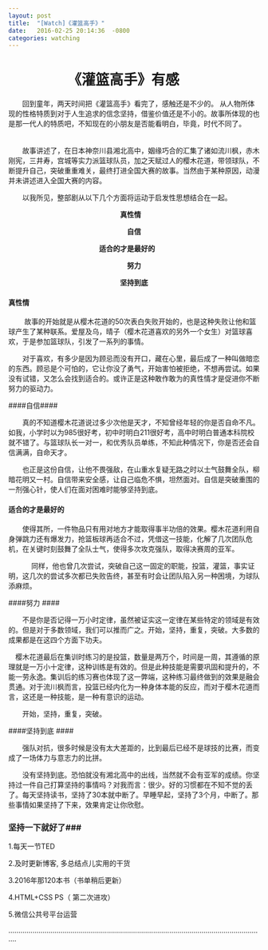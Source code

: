 ```yaml
---
layout: post
title:  "[Watch]《灌篮高手》"
date:   2016-02-25 20:14:36  -0800
categories: watching
---
```


# 　　　　                   《灌篮高手》有感 #

　　回到童年，两天时间把《灌篮高手》看完了，感触还是不少的。
从人物所体现的性格特质到对于人生追求的信念坚持，借鉴价值还是不小的。故事所体现的也是那一代人的特质吧，不知现在的小朋友是否能看明白，毕竟，时代不同了。
　　

　　故事讲述了，在日本神奈川县湘北高中，姻缘巧合的汇集了诸如流川枫，赤木刚宪，三井寿，宫城等实力派篮球队员，加之天赋过人的樱木花道，带领球队，不断提升自己，突破重重难关，最终打进全国大赛的故事。当然由于某种原因，动漫并未讲述进入全国大赛的内容。

　　以我所见，整部剧从以下几个方面将运动于启发性思想结合在一起。

　　　　　　　　　　　　　　　　**真性情**

　　　　　　　　　　　　　　　　　**自信**

　　　　　　　　　　　　　**适合的才是最好的**

　　　　　　　　　　　　　　　　　**努力**

　　　　　　　　　　　　　　　　**坚持到底**

#### 真性情 ####
　　
故事的开始就是从樱木花道的50次表白失败开始的，也是这种失败让他和篮球产生了某种联系。爱屋及乌，晴子（樱木花道喜欢的另外一个女生）对篮球喜欢，于是参加篮球队，引发了一系列的事情。

　　对于喜欢，有多少是因为顾忌而没有开口，藏在心里，最后成了一种叫做暗恋的东西。顾忌是个可怕的，它让你没了勇气，开始害怕被拒绝，不想再尝试。如果没有试错，又怎么会找到适合的。或许正是这种敢作敢为的真性情才是促进你不断努力的驱动力。

####自信####

　　真的不知道樱木花道说过多少次他是天才，不知曾经年轻的你是否自命不凡。如我，小学时以为985很好考，初中时明白211很好考，高中时明白普通本科院校就不错了。与篮球队长一对一，和优秀队员单练，不知此种情况下，你是否还会自信满满，自命天才。

　　也正是这份自信，让他不畏强敌，在山重水复疑无路之时以士气鼓舞全队，柳暗花明又一村。自信带来安全感，让自己临危不惧，坦然面对。自信是突破重围的一剂强心针，使人们在面对困难时能够坚持到底。

#### 适合的才是最好的 ####

　　使得其所，一件物品只有用对地方才能取得事半功倍的效果。樱木花道利用自身弹跳力还有爆发力，抢篮板球再适合不过，凭借这一技能，化解了几次团队危机，在关键时刻鼓舞了全队士气，使得多次攻克强队，取得决赛周的亚军。

　
　　同样，他也曾几次尝试，突破自己这一固定的职能，投篮，灌篮，事实证明，这几次的尝试多次都已失败告终，甚至有时会让团队陷入另一种困境，为球队添麻烦。


####努力  ####


　　不是你是否记得一万小时定律，虽然被证实这一定律在某些特定的领域是有效的。但是对于多数领域，我们可以推而广之。开始，坚持，重复，突破。大多数的成果都是在这四个方面下功夫。

　樱木花道最后在集训时练习的是投篮，数量是两万个，时间是一周，其遵循的原理就是一万小十定律，这种训练是有效的。但是此种技能是需要巩固和提升的，不能一劳永逸。集训后的练习赛也体现了这一弊端，这种练习最终做到的效果是融会贯通。对于流川枫而言，投篮已经内化为一种身体本能的反应，而对于樱木花道而言，这还是一种技能，是一种有意识的运动。

　　开始，坚持，重复，突破。

####坚持到底  ####

　　强队对抗，很多时候是没有太大差距的，比到最后已经不是球技的比赛，而变成了一场体力与意志力的比拼。

　　没有坚持到底。恐怕就没有湘北高中的出线，当然就不会有亚军的成绩。你坚持过一件自己打算坚持的事情吗？对我而言：很少。好的习惯都在不知不觉的丢了。每天坚持读书，坚持了30本就中断了。早睡早起，坚持了3个月，中断了。那些事情如果坚持了下来，效果肯定让你欣慰。

### 坚持一下就好了###

1.每天一节TED

2.及时更新博客, 多总结点儿实用的干货

3.2016年那120本书（书单稍后更新）

4.HTML+CSS PS（ 第二次进攻）

5.微信公共号平台运营

................................................................................................................................



